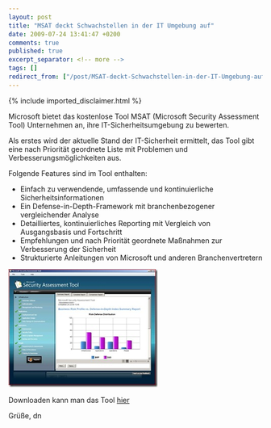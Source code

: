 ```yaml
---
layout: post
title: "MSAT deckt Schwachstellen in der IT Umgebung auf"
date: 2009-07-24 13:41:47 +0200
comments: true
published: true
excerpt_separator: <!-- more -->
tags: []
redirect_from: ["/post/MSAT-deckt-Schwachstellen-in-der-IT-Umgebung-auf", "/post/msat-deckt-schwachstellen-in-der-it-umgebung-auf"]
---
```

<!-- more -->
{% include imported_disclaimer.html %}
<p>Microsoft bietet das kostenlose Tool MSAT (Microsoft Security Assessment Tool) Unternehmen an, ihre IT-Sicherheitsumgebung zu bewerten. </p>  <p>Als erstes wird der aktuelle Stand der IT-Sicherheit ermittelt, das Tool gibt eine nach Priorität geordnete Liste mit Problemen und Verbesserungsmöglichkeiten aus.</p>  <p>Folgende Features sind im Tool enthalten:</p>  <ul>   <li>Einfach zu verwendende, umfassende und kontinuierliche Sicherheitsinformationen </li>    <li>Ein Defense-in-Depth-Framework mit branchenbezogener vergleichender Analyse </li>    <li>Detailliertes, kontinuierliches Reporting mit Vergleich von Ausgangsbasis und Fortschritt </li>    <li>Empfehlungen und nach Priorität geordnete Maßnahmen zur Verbesserung der Sicherheit </li>    <li>Strukturierte Anleitungen von Microsoft und anderen Branchenvertretern </li> </ul>  <p><a href="/assets/1.jpg"><img style="border-bottom: 0px; border-left: 0px; display: inline; border-top: 0px; border-right: 0px" title="1" border="0" alt="1" src="/assets/1_thumb.jpg" width="296" height="234" /></a> </p>  <p>Downloaden kann man das Tool <a href="http://www.microsoft.com/downloads/details.aspx?FamilyId=CD057D9D-86B9-4E35-9733-7ACB0B2A3CA1&amp;displaylang=en">hier</a></p>  <p>Grüße, dn</p>
